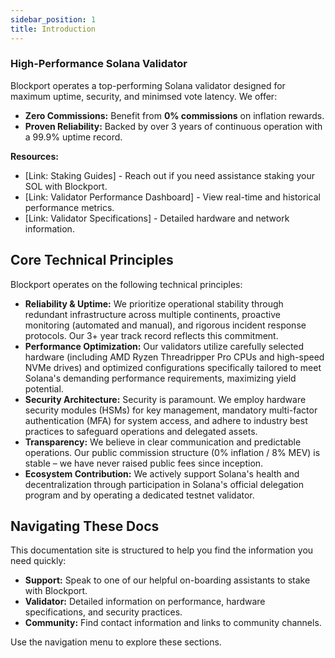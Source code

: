 ```yaml
---
sidebar_position: 1
title: Introduction
---
```


### High-Performance Solana Validator

Blockport operates a top-performing Solana validator designed for maximum uptime, security, and minimsed vote latency. We offer:

* **Zero Commissions:** Benefit from **0% commissions** on inflation rewards.
* **Proven Reliability:** Backed by over 3 years of continuous operation with a 99.9% uptime record.

**Resources:**
* [Link: Staking Guides] - Reach out if you need assistance staking your SOL with Blockport.
* [Link: Validator Performance Dashboard] - View real-time and historical performance metrics.
* [Link: Validator Specifications] - Detailed hardware and network information.

## Core Technical Principles

Blockport operates on the following technical principles:

* **Reliability & Uptime:** We prioritize operational stability through redundant infrastructure across multiple continents, proactive monitoring (automated and manual), and rigorous incident response protocols. Our 3+ year track record reflects this commitment.
* **Performance Optimization:** Our validators utilize carefully selected hardware (including AMD Ryzen Threadripper Pro CPUs and high-speed NVMe drives) and optimized configurations specifically tailored to meet Solana's demanding performance requirements, maximizing yield potential.
* **Security Architecture:** Security is paramount. We employ hardware security modules (HSMs) for key management, mandatory multi-factor authentication (MFA) for system access, and adhere to industry best practices to safeguard operations and delegated assets.
* **Transparency:** We believe in clear communication and predictable operations. Our public commission structure (0% inflation / 8% MEV) is stable – we have never raised public fees since inception.
* **Ecosystem Contribution:** We actively support Solana's health and decentralization through participation in Solana's official delegation program and by operating a dedicated testnet validator.

## Navigating These Docs

This documentation site is structured to help you find the information you need quickly:

* **Support:** Speak to one of our helpful on-boarding assistants to stake with Blockport.
* **Validator:** Detailed information on performance, hardware specifications, and security practices.
* **Community:** Find contact information and links to community channels.

Use the navigation menu to explore these sections.